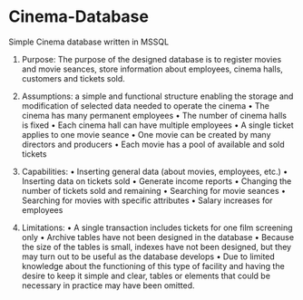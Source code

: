 # Cinema-Database
Simple Cinema database written in MSSQL

1. Purpose: The purpose of the designed database is to register movies and movie seances, store information about employees, cinema halls, customers and tickets sold.

2. Assumptions: a simple and functional structure enabling the storage and modification of selected data needed to operate the cinema
• The cinema has many permanent employees
• The number of cinema halls is fixed 
• Each cinema hall can have multiple employees
• A single ticket applies to one movie seance
• One movie can be created by many directors and producers
• Each movie has a pool of available and sold tickets
3. Capabilities:
• Inserting general data (about movies, employees, etc.)
• Inserting data on tickets sold
• Generate income reports
• Changing the number of tickets sold and remaining
• Searching for movie seances
• Searching for movies with specific attributes
• Salary increases for employees
4. Limitations:
• A single transaction includes tickets for one film screening only
• Archive tables have not been designed in the database
• Because the size of the tables is small, indexes have not been designed, but they may turn out to be useful as the database develops
• Due to limited knowledge about the functioning of this type of facility and having the desire to keep it simple and clear, tables or elements that could be necessary in practice may have been omitted.
